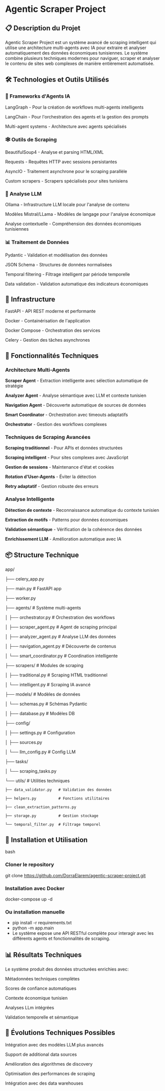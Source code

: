 # Agentic Scraper Project

## 📋 Description du Projet

Agentic Scraper Project est un système avancé de scraping intelligent qui utilise une architecture multi-agents avec IA pour extraire et analyser automatiquement des données économiques tunisiennes. Le système combine plusieurs techniques modernes pour naviguer, scraper et analyser le contenu de sites web complexes de manière entièrement automatisée.

## 🛠️ Technologies et Outils Utilisés

### 🤖 Frameworks d'Agents IA

LangGraph - Pour la création de workflows multi-agents intelligents

LangChain - Pour l'orchestration des agents et la gestion des prompts

Multi-agent systems - Architecture avec agents spécialisés

### 🕸️ Outils de Scraping

BeautifulSoup4 - Analyse et parsing HTML/XML

Requests - Requêtes HTTP avec sessions persistantes

AsyncIO - Traitement asynchrone pour le scraping parallèle

Custom scrapers - Scrapers spécialisés pour sites tunisiens

### 🧠 Analyse LLM

Ollama - Infrastructure LLM locale pour l'analyse de contenu

Modèles Mistral/LLama - Modèles de langage pour l'analyse économique

Analyse contextuelle - Compréhension des données économiques tunisiennes

### 📊 Traitement de Données

Pydantic - Validation et modélisation des données

JSON Schema - Structures de données normalisées

Temporal filtering - Filtrage intelligent par période temporelle

Data validation - Validation automatique des indicateurs économiques

## 🚀 Infrastructure

FastAPI - API REST moderne et performante

Docker - Containérisation de l'application

Docker Compose - Orchestration des services

Celery - Gestion des tâches asynchrones

## 🎯 Fonctionnalités Techniques

### Architecture Multi-Agents

**Scraper Agent** - Extraction intelligente avec sélection automatique de stratégie

**Analyzer Agent** - Analyse sémantique avec LLM et contexte tunisien

**Navigation Agent** - Découverte automatique de sources de données

**Smart Coordinator** - Orchestration avec timeouts adaptatifs

**Orchestrator** - Gestion des workflows complexes

### Techniques de Scraping Avancées

**Scraping traditionnel** - Pour APIs et données structurées

**Scraping intelligent** - Pour sites complexes avec JavaScript

**Gestion de sessions** - Maintenance d'état et cookies

**Rotation d'User-Agents** - Éviter la détection

**Retry adaptatif** - Gestion robuste des erreurs

### Analyse Intelligente

**Détection de contexte** - Reconnaissance automatique du contexte tunisien

**Extraction de motifs** - Patterns pour données économiques

**Validation sémantique** - Vérification de la cohérence des données

**Enrichissement LLM** - Amélioration automatique avec IA

## 📦 Structure Technique

app/

├── celery_app.py

├── main.py                 # FastAPI app

├── worker.py    

├── agents/                 # Système multi-agents

│   ├── orchestrator.py     # Orchestration des workflows

│   ├── scraper_agent.py    # Agent de scraping principal

│   ├── analyzer_agent.py   # Analyse LLM des données

│   ├── navigation_agent.py # Découverte de contenus

│   └── smart_coordinator.py # Coordination intelligente

├── scrapers/               # Modules de scraping

│   ├── traditional.py      # Scraping HTML traditionnel

│   └── intelligent.py      # Scraping IA avancé

├── models/                 # Modèles de données

│   └── schemas.py          # Schémas Pydantic

│   ├── database.py         # Modèles DB

├── config/

│   ├── settings.py         # Configuration

│   ├── sources.py

│   └── llm_config.py       # Config LLM

├── tasks/

│   └── scraping_tasks.py   

└── utils/                  # Utilities techniques

    ├── data_validator.py   # Validation des données
    
    ├── helpers.py          # Fonctions utilitaires
    
    ├── clean_extraction_patterns.py
    
    ├── storage.py          # Gestion stockage
    
    └── temporal_filter.py  # Filtrage temporel
    
## 🚀 Installation et Utilisation
bash
###  Cloner le repository
git clone https://github.com/DorraElarem/agentic-scraper-project.git

### Installation avec Docker
docker-compose up -d

### Ou installation manuelle
- pip install -r requirements.txt
- python -m app.main
- Le système expose une API RESTful complète pour interagir avec les différents agents et fonctionnalités de scraping.

## 📊 Résultats Techniques
Le système produit des données structurées enrichies avec:

Métadonnées techniques complètes

Scores de confiance automatiques

Contexte économique tunisien

Analyses LLm intégrées

Validation temporelle et sémantique

## 🔮 Évolutions Techniques Possibles
Intégration avec des modèles LLM plus avancés

Support de additional data sources

Amélioration des algorithmes de discovery

Optimisation des performances de scraping

Intégration avec des data warehouses
